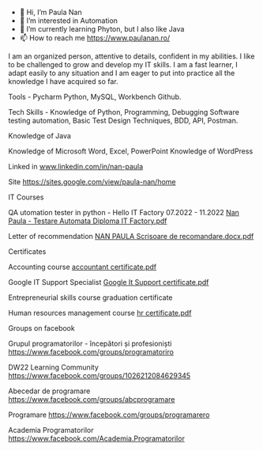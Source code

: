 - 👋 Hi, I’m Paula Nan
- 👀 I’m interested in Automation
- 🌱 I’m currently learning Phyton, but I also like Java
- 📫 How to reach me https://www.paulanan.ro/



I am an organized person, attentive to details, confident in my abilities. I like to be challenged to grow and develop my IT skills. I am a fast learner, I adapt easily to any situation and I am eager to put into practice all the knowledge I have acquired so far.

Tools - 
Pycharm Python,
MySQL,
Workbench Github.

Tech Skills - Knowledge of Python, 
Programming, 
Debugging Software testing automation, 
Basic Test Design Techniques, 
BDD,
API,
Postman.

Knowledge of Java

Knowledge of Microsoft Word, Excel, PowerPoint
Knowledge of WordPress

Linked in www.linkedin.com/in/nan-paula

Site https://sites.google.com/view/paula-nan/home

IT Courses

QA utomation tester in python - Hello IT Factory 07.2022 - 11.2022
[Nan Paula - Testare Automata Diploma IT Factory.pdf](https://github.com/PaulaNan/PaulaNan/files/10295053/Nan.Paula.-.Testare.Automata.Diploma.IT.Factory.pdf)

Letter of recommendation
[NAN PAULA Scrisoare de recomandare.docx.pdf](https://github.com/PaulaNan/PaulaNan/files/10295025/NAN.PAULA.Scrisoare.de.recomandare.docx.pdf)

Certificates

Accounting course [accountant certificate.pdf](https://github.com/PaulaNan/PaulaNan/files/10295009/accountant.certificate.pdf)

Google IT Support Specialist [Google It Support certificate.pdf](https://github.com/PaulaNan/PaulaNan/files/10294999/Google.It.Support.certificate.pdf)

Entrepreneurial skills course graduation certificate

Human resources management course [hr certificate.pdf](https://github.com/PaulaNan/PaulaNan/files/10295010/hr.certificate.pdf)


Groups on facebook

Grupul programatorilor - începători și profesioniști https://www.facebook.com/groups/programatoriro

DW22 Learning Community https://www.facebook.com/groups/1026212084629345

Abecedar de programare https://www.facebook.com/groups/abcprogramare

Programare https://www.facebook.com/groups/programarero

Academia Programatorilor https://www.facebook.com/Academia.Programatorilor

